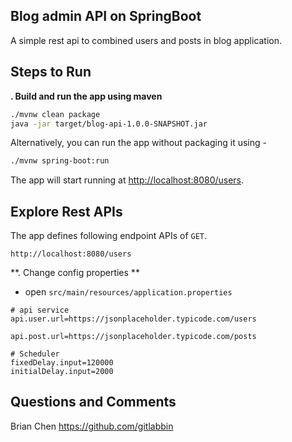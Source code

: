 Blog admin API on SpringBoot
----------------------------

A simple rest api to combined users and posts in blog application.

## Steps to Run

**. Build and run the app using maven**

```bash
./mvnw clean package
java -jar target/blog-api-1.0.0-SNAPSHOT.jar
```

Alternatively, you can run the app without packaging it using -

```bash
./mvnw spring-boot:run
```

The app will start running at <http://localhost:8080/users>.

## Explore Rest APIs

The app defines following endpoint APIs of `GET`.

    http://localhost:8080/users
    
**. Change config properties **

+ open `src/main/resources/application.properties`


```properties
# api service
api.user.url=https://jsonplaceholder.typicode.com/users

api.post.url=https://jsonplaceholder.typicode.com/posts

# Scheduler
fixedDelay.input=120000
initialDelay.input=2000
```

## Questions and Comments 
 Brian Chen <https://github.com/gitlabbin>
